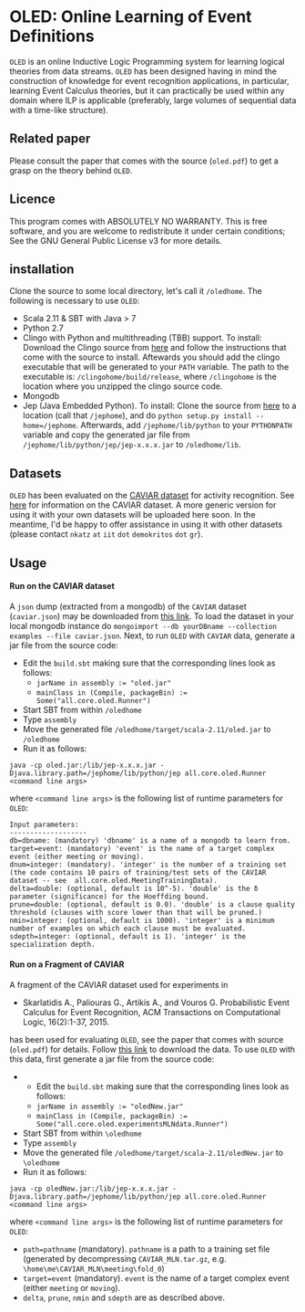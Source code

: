 # OLED: Online Learning of Event Definitions


``OLED`` is an online Inductive Logic Programming system for learning logical theories from data streams. ``OLED`` has been designed having in mind the construction of knowledge for event recognition applications, in particular, learning Event Calculus theories, but it can practically be used within any domain where ILP is applicable (preferably, large volumes of sequential data with a time-like structure).

## Related paper

Please consult the paper that comes with the source (``oled.pdf``) to get a grasp on the theory behind ``OLED``.

## Licence

This program comes with ABSOLUTELY NO WARRANTY. This is free software, and you are welcome to redistribute it under certain conditions; See the GNU General Public License v3 for more details.

## installation

Clone the source to some local directory, let's call it `/oledhome`. The following is necessary to use ``OLED``:

* Scala 2.11 & SBT with Java > 7
* Python 2.7
* Clingo with Python and multithreading (TBB) support. To install:
  Download the Clingo source from [here](http://potassco.sourceforge.net/) and follow the instructions that come with the source to install. Aftewards you should add the clingo executable that will be generated to your `PATH` variable. The path to the executable is: `/clingohome/build/release`, where `/clingohome` is the location where you unzipped the clingo source code.
* Mongodb
* Jep (Java Embedded Python). To install:
  Clone the source from [here](https://github.com/mrj0/jep) to a location (call that `/jephome`), and do `python setup.py install --home=/jephome`. Afterwards, add `/jephome/lib/python` to your `PYTHONPATH` variable and copy the generated jar file from  `/jephome/lib/python/jep/jep-x.x.x.jar` to `/oledhome/lib`.

## Datasets

``OLED`` has been evaluated on the [CAVIAR dataset](http://homepages.inf.ed.ac.uk/rbf/CAVIARDATA1/) for activity recognition. See [here](http://homepages.inf.ed.ac.uk/rbf/CAVIARDATA1/) for information on the CAVIAR dataset. A more generic version for using it with your own datasets will be uploaded here soon. In the meantime, I'd be happy to offer assistance in using it with other datasets (please contact ``nkatz`` ``at`` ``iit`` ``dot`` ``demokritos`` ``dot`` ``gr``). 

## Usage

#### Run on the CAVIAR dataset

A `json` dump (extracted from a mongodb) of the `CAVIAR` dataset (`caviar.json`) may be downloaded from [this link](http://users.iit.demokritos.gr/~nkatz/OLED-data/caviar.json.tar.gz). To load the dataset in your local mongodb instance do ``mongoimport --db yourDBname --collection examples --file caviar.json``. Next, to run `OLED` with `CAVIAR` data, generate a jar file from the source code:

* Edit the `build.sbt` making sure that the corresponding lines look as follows:
  * `jarName in assembly := "oled.jar"`
  * `mainClass in (Compile, packageBin) := Some("all.core.oled.Runner")`
* Start SBT from within `/oledhome`
* Type `assembly`
* Move the generated file `/oledhome/target/scala-2.11/oled.jar` to `/oledhome`
* Run it as follows:

```
java -cp oled.jar:/lib/jep-x.x.x.jar -Djava.library.path=/jephome/lib/python/jep all.core.oled.Runner <command line args>
```

where `<command line args>` is the following list of runtime parameters for `OLED`: 

```
Input parameters:
-------------------
db=dbname: (mandatory) 'dbname' is a name of a mongodb to learn from.
target=event: (mandatory) 'event' is the name of a target complex event (either meeting or moving).
dnum=integer: (mandatory). 'integer' is the number of a training set (the code contains 10 pairs of training/test sets of the CAVIAR dataset -- see  all.core.oled.MeetingTrainingData).
delta=double: (optional, default is 10^-5). 'double' is the δ parameter (significance) for the Hoeffding bound.
prune=double: (optional, default is 0.0). 'double' is a clause quality threshold (clauses with score lower than that will be pruned.)
nmin=integer: (optional, default is 1000). 'integer' is a minimum number of examples on which each clause must be evaluated.
sdepth=integer: (optional, default is 1). 'integer' is the specialization depth.
```


#### Run on a Fragment of CAVIAR

A fragment of the CAVIAR dataset used for experiments in 

* Skarlatidis A., Paliouras G., Artikis A., and Vouros G. Probabilistic Event Calculus for Event Recognition, ACM Transactions on Computational Logic, 16(2):1-37, 2015.

has been used for evaluating ``OLED``, see the paper that comes with source (``oled.pdf``) for details. Follow [this link](http://users.iit.demokritos.gr/~nkatz/OLED-data/CAVIAR_MLN.tar.gz) to download the data. To use `OLED` with this data, first generate a jar file from the source code:

* * Edit the `build.sbt` making sure that the corresponding lines look as follows:
  * `jarName in assembly := "oledNew.jar"`
  * `mainClass in (Compile, packageBin) := Some("all.core.oled.experimentsMLNdata.Runner")`
* Start SBT from within `\oledhome`
* Type `assembly`
* Move the generated file `/oledhome/target/scala-2.11/oledNew.jar` to `\oledhome`
* Run it as follows:

```
java -cp oledNew.jar:/lib/jep-x.x.x.jar -Djava.library.path=/jephome/lib/python/jep all.core.oled.Runner <command line args>
```

where `<command line args>` is the following list of runtime parameters for `OLED`:

* `path=pathname` (mandatory). `pathname` is a path to a training set file (generated by decompressing `CAVIAR_MLN.tar.gz`, e.g. `\home\me\CAVIAR_MLN\meeting\fold_0`)
* `target=event` (mandatory). `event` is the name of a target complex event (either `meeting` or `moving`).
* `delta`, `prune`, `nmin` and `sdepth` are as described above. 











